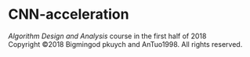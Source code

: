 # CNN-acceleration
*Algorithm Design and Analysis* course in the first half of 2018    
Copyright ©2018 Bigmingod pkuych and AnTuo1998. All rights reserved. 
